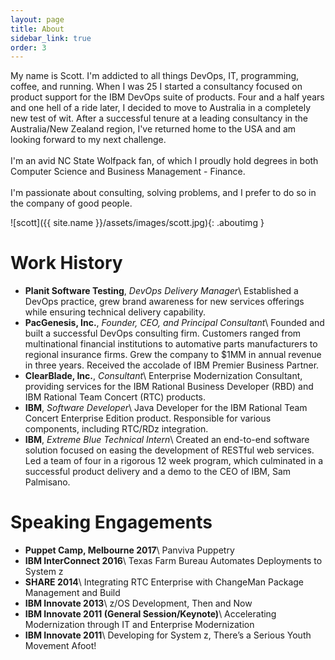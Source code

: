 ```yaml
---
layout: page
title: About
sidebar_link: true
order: 3
---
```


<p class="message">
  My name is Scott. I'm addicted to all things DevOps, IT, programming, coffee, and running. When I was 25 I started a consultancy focused on product support for the IBM DevOps suite of products.  Four and a half years and one hell of a ride later, I decided to move to Australia in a completely new test of wit.  After a successful tenure at a leading consultancy in the Australia/New Zealand region, I've returned home to the USA and am looking forward to my next challenge.
<br /><br />
  I'm an avid NC State Wolfpack fan, of which I proudly hold degrees in both
  Computer Science and Business Management - Finance.
<br /><br />
  I'm passionate about consulting, solving problems, and I prefer to do so in the
  company of good people.
</p>

![scott]({{ site.name }}/assets/images/scott.jpg){: .aboutimg }

# Work History
- **Planit Software Testing**, *DevOps Delivery Manager*\\
Established a DevOps practice, grew brand awareness for new services offerings while ensuring technical delivery capability.
- **PacGenesis, Inc.**, *Founder, CEO, and Principal Consultant*\\
Founded and built a successful DevOps consulting firm. Customers ranged from multinational financial institutions to automative parts manufacturers to regional insurance firms. Grew the company to $1MM in annual revenue in three years. Received the accolade of IBM Premier Business Partner.
- **ClearBlade, Inc.**, *Consultant*\\
Enterprise Modernization Consultant, providing services for the IBM Rational Business Developer (RBD) and IBM Rational Team Concert (RTC) products.
- **IBM**, *Software Developer*\\
Java Developer for the IBM Rational Team Concert Enterprise Edition product. Responsible for various components, including RTC/RDz integration.
- **IBM**, *Extreme Blue Technical Intern*\\
Created an end-to-end software solution focused on easing the development of RESTful web services. Led a team of four in a rigorous 12 week program, which culminated in a successful product delivery and a demo to the CEO of IBM, Sam Palmisano.

# Speaking Engagements
- **Puppet Camp, Melbourne 2017**\\
Panviva Puppetry
- **IBM InterConnect 2016**\\
Texas Farm Bureau Automates Deployments to System z
- **SHARE 2014**\\
Integrating RTC Enterprise with ChangeMan Package Management and Build
- **IBM Innovate 2013**\\
z/OS Development, Then and Now
- **IBM Innovate 2011 (General Session/Keynote)**\\
Accelerating Modernization through IT and Enterprise Modernization
- **IBM Innovate 2011**\\
Developing for System z, There’s a Serious Youth Movement Afoot!
